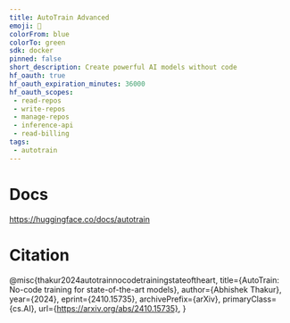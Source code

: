 ```yaml
---
title: AutoTrain Advanced
emoji: 🚀
colorFrom: blue
colorTo: green
sdk: docker
pinned: false
short_description: Create powerful AI models without code
hf_oauth: true
hf_oauth_expiration_minutes: 36000
hf_oauth_scopes:
 - read-repos
 - write-repos
 - manage-repos
 - inference-api
 - read-billing
tags:
 - autotrain
---
```


# Docs

https://huggingface.co/docs/autotrain

# Citation

@misc{thakur2024autotrainnocodetrainingstateoftheart,
      title={AutoTrain: No-code training for state-of-the-art models}, 
      author={Abhishek Thakur},
      year={2024},
      eprint={2410.15735},
      archivePrefix={arXiv},
      primaryClass={cs.AI},
      url={https://arxiv.org/abs/2410.15735}, 
}

